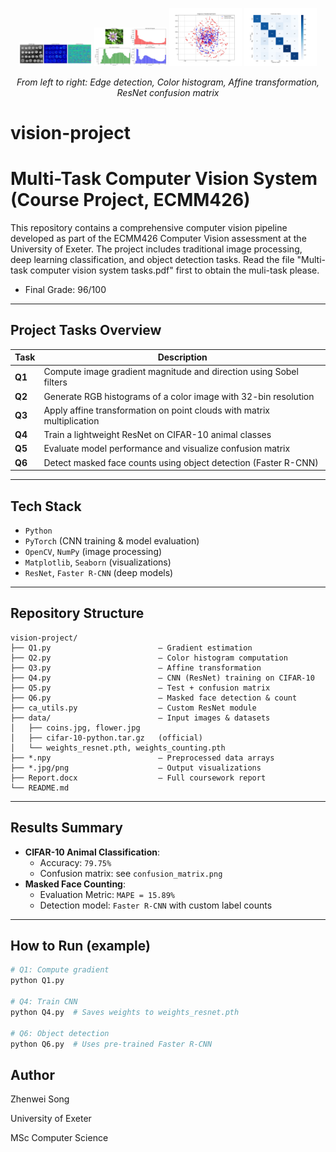 <p align="center">
  <img src="gradient_visualization.jpg" width="23%" />
  <img src="color_histograms.jpg" width="23%" />
  <img src="transformation_visualization.jpg" width="23%" />
  <img src="confusion_matrix.png" width="23%" />
</p>

<p align="center">
  <em>
    From left to right: Edge detection, Color histogram, Affine transformation, ResNet confusion matrix
  </em>
</p>


# vision-project
# Multi-Task Computer Vision System (Course Project, ECMM426)

This repository contains a comprehensive computer vision pipeline developed as part of the ECMM426 Computer Vision assessment at the University of Exeter. The project includes traditional image processing, deep learning classification, and object detection tasks.
Read the file "Multi-task computer vision system tasks.pdf" first to obtain the muli-task please.

* Final Grade: 96/100

---

##  Project Tasks Overview

| Task | Description |
|------|-------------|
| **Q1** | Compute image gradient magnitude and direction using Sobel filters |
| **Q2** | Generate RGB histograms of a color image with 32-bin resolution |
| **Q3** | Apply affine transformation on point clouds with matrix multiplication |
| **Q4** | Train a lightweight ResNet on CIFAR-10 animal classes |
| **Q5** | Evaluate model performance and visualize confusion matrix |
| **Q6** | Detect masked face counts using object detection (Faster R-CNN) |

---

##  Tech Stack

- `Python`
- `PyTorch` (CNN training & model evaluation)
- `OpenCV`, `NumPy` (image processing)
- `Matplotlib`, `Seaborn` (visualizations)
- `ResNet`, `Faster R-CNN` (deep models)

---

##  Repository Structure

```text
vision-project/
├── Q1.py                        – Gradient estimation
├── Q2.py                        – Color histogram computation
├── Q3.py                        – Affine transformation
├── Q4.py                        – CNN (ResNet) training on CIFAR-10
├── Q5.py                        – Test + confusion matrix
├── Q6.py                        – Masked face detection & count
├── ca_utils.py                  – Custom ResNet module
├── data/                        – Input images & datasets
│   ├── coins.jpg, flower.jpg
│   ├── cifar-10-python.tar.gz   (official)
│   └── weights_resnet.pth, weights_counting.pth
├── *.npy                        – Preprocessed data arrays
├── *.jpg/png                    – Output visualizations
├── Report.docx                  – Full coursework report
└── README.md
```
---

##  Results Summary

- **CIFAR-10 Animal Classification**:
  - Accuracy: `79.75%`
  - Confusion matrix: see `confusion_matrix.png`
- **Masked Face Counting**:
  - Evaluation Metric: `MAPE = 15.89%`
  - Detection model: `Faster R-CNN` with custom label counts

---

##  How to Run (example)

```bash
# Q1: Compute gradient
python Q1.py

# Q4: Train CNN
python Q4.py  # Saves weights to weights_resnet.pth

# Q6: Object detection
python Q6.py  # Uses pre-trained Faster R-CNN
```


## Author
Zhenwei Song

University of Exeter

MSc Computer Science
